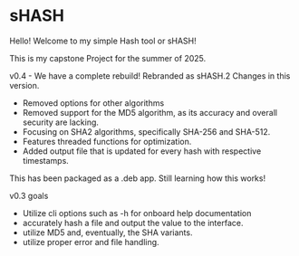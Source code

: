 # sHASH

Hello! Welcome to my simple Hash tool or sHASH! 

This is my capstone Project for the summer of 2025. 

v0.4 - We have a complete rebuild! Rebranded as sHASH.2
Changes in this version. 
- Removed options for other algorithms
- Removed support for the MD5 algorithm, as its accuracy and overall security are lacking.
- Focusing on SHA2 algorithms, specifically SHA-256 and SHA-512. 
- Features threaded functions for optimization.
- Added output file that is updated for every hash with respective timestamps. 

This has been packaged as a .deb app. Still learning how this works! 

v0.3 goals
 - Utilize cli options such as -h for onboard help documentation
 - accurately hash a file and output the value to the interface.
 - utilize MD5 and, eventually, the SHA variants.
 - utilize proper error and file handling.
   
